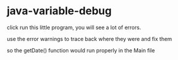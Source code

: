 # java-variable-debug

click run this little program, you will see a lot of errors.

use the error warnings to trace back where they were and fix them 

so the getDate() function would run properly in the Main file
